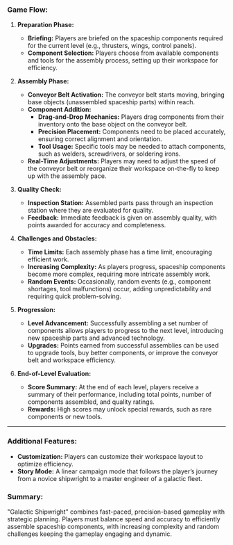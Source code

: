 ### Game Flow:

1. **Preparation Phase:**
    
    - **Briefing:** Players are briefed on the spaceship components required for the current level (e.g., thrusters, wings, control panels).
    - **Component Selection:** Players choose from available components and tools for the assembly process, setting up their workspace for efficiency.
2. **Assembly Phase:**
    
    - **Conveyor Belt Activation:** The conveyor belt starts moving, bringing base objects (unassembled spaceship parts) within reach.
    - **Component Addition:**
        - **Drag-and-Drop Mechanics:** Players drag components from their inventory onto the base object on the conveyor belt.
        - **Precision Placement:** Components need to be placed accurately, ensuring correct alignment and orientation.
        - **Tool Usage:** Specific tools may be needed to attach components, such as welders, screwdrivers, or soldering irons.
    - **Real-Time Adjustments:** Players may need to adjust the speed of the conveyor belt or reorganize their workspace on-the-fly to keep up with the assembly pace.
3. **Quality Check:**
    
    - **Inspection Station:** Assembled parts pass through an inspection station where they are evaluated for quality.
    - **Feedback:** Immediate feedback is given on assembly quality, with points awarded for accuracy and completeness.
4. **Challenges and Obstacles:**
    
    - **Time Limits:** Each assembly phase has a time limit, encouraging efficient work.
    - **Increasing Complexity:** As players progress, spaceship components become more complex, requiring more intricate assembly work.
    - **Random Events:** Occasionally, random events (e.g., component shortages, tool malfunctions) occur, adding unpredictability and requiring quick problem-solving.
5. **Progression:**
    
    - **Level Advancement:** Successfully assembling a set number of components allows players to progress to the next level, introducing new spaceship parts and advanced technology.
    - **Upgrades:** Points earned from successful assemblies can be used to upgrade tools, buy better components, or improve the conveyor belt and workspace efficiency.
6. **End-of-Level Evaluation:**
    
    - **Score Summary:** At the end of each level, players receive a summary of their performance, including total points, number of components assembled, and quality ratings.
    - **Rewards:** High scores may unlock special rewards, such as rare components or new tools.

---

### Additional Features:

- **Customization:** Players can customize their workspace layout to optimize efficiency.
- **Story Mode:** A linear campaign mode that follows the player’s journey from a novice shipwright to a master engineer of a galactic fleet.

### Summary:

"Galactic Shipwright" combines fast-paced, precision-based gameplay with strategic planning. Players must balance speed and accuracy to efficiently assemble spaceship components, with increasing complexity and random challenges keeping the gameplay engaging and dynamic.
